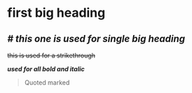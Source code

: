 # **first big heading**
## *# this one is used for single big heading*

~~this is used for a strikethrough~~

***used for all bold and italic***

>Quoted marked

